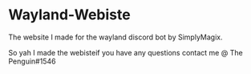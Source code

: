 # Wayland-Webiste
The website I made for the wayland discord bot by SimplyMagix.

So yah I made the webisteif you have any questions contact me @ The Penguin#1546
